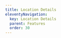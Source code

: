 ```yaml
---
title: Location Details
eleventyNavigation:
  key: Location Details
  parent: Features
  order: 30
---
```

